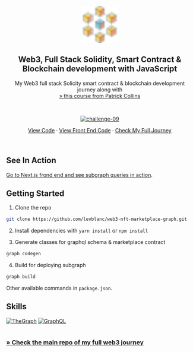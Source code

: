 <!-- PROJECT LOGO -->
<br />
<div align="center">
  <a href="https://github.com/levblanc/web3-blockchain-solidity-course-js">
    <img src="./images/blockchain.svg" alt="Logo" width="100" height="100">
  </a>

  <h2 align="center">Web3, Full Stack Solidity, Smart Contract & Blockchain development with JavaScript</h2>

  <p align="center">
    My Web3 full stack Solicity smart contract & blockchain development journey along with 
    <br />
    <a href="https://youtu.be/gyMwXuJrbJQ"> » this course from Patrick Collins</a>
  </p>
</div>

<br />

<div align="center">
  <p align="center">
    <a href="https://github.com/levblanc/web3-nft-marketplace-graph"><img src="https://img.shields.io/badge/challenge%2009-NFT%20Marketplace%20--%20Subgraph%20(lesson%2015)-4D21FC?style=for-the-badge&logo=blockchaindotcom" height="35" alt='challenge-09' /></a>
  </p>

<a href="https://github.com/levblanc/web3-nft-marketplace-graph">View Code</a> ·
<a href="https://github.com/levblanc/web3-nft-marketplace-nextjs-thegraph">View
Front End Code</a> ·
<a href="https://github.com/levblanc/web3-blockchain-solidity-course-js">Check
My Full Journey</a>

</div>

<br />

## See In Action

[Go to Next.js frond end and see subgraph queries in action](https://github.com/levblanc/web3-nft-marketplace-nextjs-thegraph).

<!-- GETTING STARTED -->

## Getting Started

1. Clone the repo

```sh
git clone https://github.com/levblanc/web3-nft-marketplace-graph.git
```

2. Install dependencies with `yarn install` or `npm install`

3. Generate classes for graphql schema & marketplace contract

```zsh
graph codegen
```

4. Build for deploying subgraph

```zsh
graph build
```

Other available commands in `package.json`.

## Skills

[![TheGraph]](https://thegraph.com/en/) [![GraphQL]](https://graphql.org/)

#

### [» Check the main repo of my full web3 journey](https://github.com/levblanc/web3-blockchain-solidity-course-js)

<!-- MARKDOWN LINKS & IMAGES -->
<!-- https://www.markdownguide.org/basic-syntax/#reference-style-links -->

[thegraph]:
  https://custom-icon-badges.demolab.com/badge/TheGraph-0C0A1C?style=for-the-badge&logo=thegraph&logoColor=white
[graphql]:
  https://img.shields.io/badge/GraphQL-E10098.svg?style=for-the-badge&logo=GraphQL&logoColor=white
